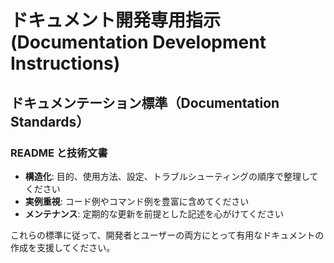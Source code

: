 # ドキュメント開発専用指示 (Documentation Development Instructions)

## ドキュメンテーション標準（Documentation Standards）

### README と技術文書
- **構造化**: 目的、使用方法、設定、トラブルシューティングの順序で整理してください
- **実例重視**: コード例やコマンド例を豊富に含めてください
- **メンテナンス**: 定期的な更新を前提とした記述を心がけてください

これらの標準に従って、開発者とユーザーの両方にとって有用なドキュメントの作成を支援してください。
